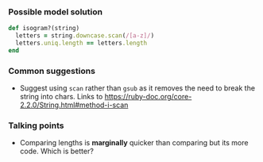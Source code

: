 ### Possible model solution

```ruby
def isogram?(string)
  letters = string.downcase.scan(/[a-z]/)
  letters.uniq.length == letters.length
end
```

### Common suggestions
- Suggest using `scan` rather than `gsub` as it removes the need to break the string into chars. Links to https://ruby-doc.org/core-2.2.0/String.html#method-i-scan

### Talking points
- Comparing lengths is **marginally** quicker than comparing but its more code. Which is better?
